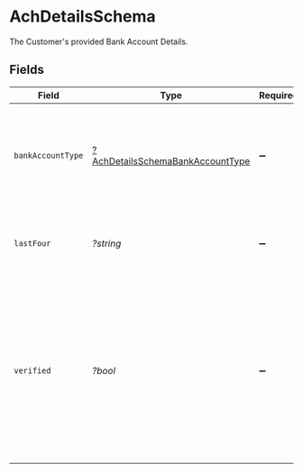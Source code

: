 # AchDetailsSchema

The Customer's provided Bank Account Details.


## Fields

| Field                                                                                                                                     | Type                                                                                                                                      | Required                                                                                                                                  | Description                                                                                                                               | Example                                                                                                                                   |
| ----------------------------------------------------------------------------------------------------------------------------------------- | ----------------------------------------------------------------------------------------------------------------------------------------- | ----------------------------------------------------------------------------------------------------------------------------------------- | ----------------------------------------------------------------------------------------------------------------------------------------- | ----------------------------------------------------------------------------------------------------------------------------------------- |
| `bankAccountType`                                                                                                                         | [?AchDetailsSchemaBankAccountType](../../models/shared/AchDetailsSchemaBankAccountType.md)                                                | :heavy_minus_sign:                                                                                                                        | Indicates the type of bank account that was stored in Exact Payments vault.                                                               | checking                                                                                                                                  |
| `lastFour`                                                                                                                                | *?string*                                                                                                                                 | :heavy_minus_sign:                                                                                                                        | The last 4-digits of the supplied bank account number.                                                                                    | 5679                                                                                                                                      |
| `verified`                                                                                                                                | *?bool*                                                                                                                                   | :heavy_minus_sign:                                                                                                                        | ACH Payment Methods can be verified or unverified, depending on how they were created. This indicates such status for the Payment Method. | true                                                                                                                                      |